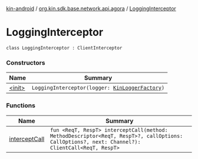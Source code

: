 [kin-android](../../index.md) / [org.kin.sdk.base.network.api.agora](../index.md) / [LoggingInterceptor](./index.md)

# LoggingInterceptor

`class LoggingInterceptor : ClientInterceptor`

### Constructors

| Name | Summary |
|---|---|
| [&lt;init&gt;](-init-.md) | `LoggingInterceptor(logger: `[`KinLoggerFactory`](../../org.kin.sdk.base.tools/-kin-logger-factory/index.md)`)` |

### Functions

| Name | Summary |
|---|---|
| [interceptCall](intercept-call.md) | `fun <ReqT, RespT> interceptCall(method: MethodDescriptor<ReqT, RespT>?, callOptions: CallOptions?, next: Channel?): ClientCall<ReqT, RespT>` |
